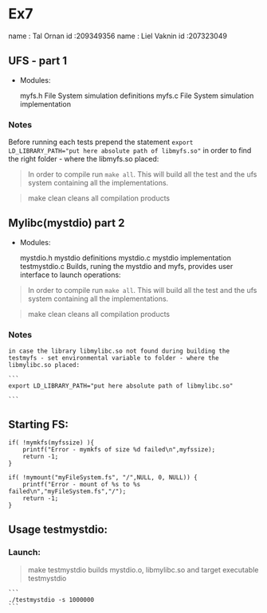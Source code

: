 # Ex7

name : Tal Ornan id :209349356
name : Liel Vaknin id :207323049


## UFS - part 1
		
* Modules:

	myfs.h		File System simulation definitions
	myfs.c		File System simulation implementation
	
### Notes
Before running each tests prepend the statement `export LD_LIBRARY_PATH="put here absolute path of libmyfs.so"` in order to find the right folder - where the libmyfs.so placed: 

> In order to compile run `make all`.
This will build all the test and the ufs system containing all the implementations. 

> make clean		cleans all compilation products


## Mylibc(mystdio) part 2

* Modules:

	mystdio.h		mystdio definitions
	mystdio.c		mystdio implementation
	testmystdio.c	Builds, runing the mystdio and myfs, provides user interface to launch operations: 

> In order to compile run `make all`.
This will build all the test and the ufs system containing all the implementations. 

> make clean		cleans all compilation products


### Notes
	in case the library libmylibc.so not found during building the testmyfs - set environmental variable to folder - where the libmylibc.so placed:

	```
	export LD_LIBRARY_PATH="put here absolute path of libmylibc.so" 

	```
	

## Starting FS:
		
    if( !mymkfs(myfssize) ){
		printf("Error - mymkfs of size %d failed\n",myfssize);
		return -1;
	}

	if( !mymount("myFileSystem.fs", "/",NULL, 0, NULL)) {
		printf("Error - mount of %s to %s failed\n","myFileSystem.fs","/");
		return -1;
	}

## Usage testmystdio:
### Launch: 

> make testmystdio	builds mystdio.o, libmylibc.so and target executable testmystdio

	```
	./testmystdio -s 1000000
	```